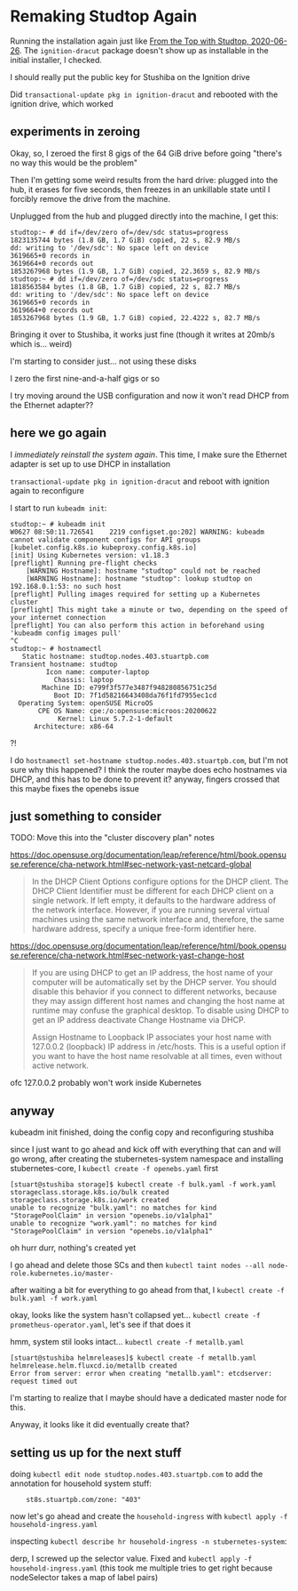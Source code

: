 # Remaking Studtop Again

Running the installation again just like [From the Top with Studtop, 2020-06-26](6424e19b-9fe0-4439-9058-b53b8fabddab.md). The `ignition-dracut` package doesn't show up as installable in the initial installer, I checked.

I should really put the public key for Stushiba on the Ignition drive

Did `transactional-update pkg in ignition-dracut` and rebooted with the ignition drive, which worked

## experiments in zeroing

Okay, so, I zeroed the first 8 gigs of the 64 GiB drive before going "there's no way this would be the problem"

Then I'm getting some weird results from the hard drive: plugged into the hub, it erases for five seconds, then freezes in an unkillable state until I forcibly remove the drive from the machine.

Unplugged from the hub and plugged directly into the machine, I get this:

```
studtop:~ # dd if=/dev/zero of=/dev/sdc status=progress
1823135744 bytes (1.8 GB, 1.7 GiB) copied, 22 s, 82.9 MB/s
dd: writing to '/dev/sdc': No space left on device
3619665+0 records in
3619664+0 records out
1853267968 bytes (1.9 GB, 1.7 GiB) copied, 22.3659 s, 82.9 MB/s
studtop:~ # dd if=/dev/zero of=/dev/sdc status=progress
1818563584 bytes (1.8 GB, 1.7 GiB) copied, 22 s, 82.7 MB/s
dd: writing to '/dev/sdc': No space left on device
3619665+0 records in
3619664+0 records out
1853267968 bytes (1.9 GB, 1.7 GiB) copied, 22.4222 s, 82.7 MB/s
```

Bringing it over to Stushiba, it works just fine (though it writes at 20mb/s which is... weird)

I'm starting to consider just... not using these disks

I zero the first nine-and-a-half gigs or so

I try moving around the USB configuration and now it won't read DHCP from the Ethernet adapter??

## here we go again

I *immediately reinstall the system again*. This time, I make sure the Ethernet adapter is set up to use DHCP in installation

`transactional-update pkg in ignition-dracut` and reboot with ignition again to reconfigure

I start to run `kubeadm init`:

```
studtop:~ # kubeadm init
W0627 08:50:11.726541    2219 configset.go:202] WARNING: kubeadm cannot validate component configs for API groups [kubelet.config.k8s.io kubeproxy.config.k8s.io]
[init] Using Kubernetes version: v1.18.3
[preflight] Running pre-flight checks
	[WARNING Hostname]: hostname "studtop" could not be reached
	[WARNING Hostname]: hostname "studtop": lookup studtop on 192.168.0.1:53: no such host
[preflight] Pulling images required for setting up a Kubernetes cluster
[preflight] This might take a minute or two, depending on the speed of your internet connection
[preflight] You can also perform this action in beforehand using 'kubeadm config images pull'
^C
studtop:~ # hostnamectl
   Static hostname: studtop.nodes.403.stuartpb.com
Transient hostname: studtop
         Icon name: computer-laptop
           Chassis: laptop
        Machine ID: e799f3f577e3487f948280856751c25d
           Boot ID: 7f1d58216643408da76f1fd7955ec1cd
  Operating System: openSUSE MicroOS
       CPE OS Name: cpe:/o:opensuse:microos:20200622
            Kernel: Linux 5.7.2-1-default
      Architecture: x86-64
```

?!

I do `hostnamectl set-hostname studtop.nodes.403.stuartpb.com`, but I'm not sure why this happened? I think the router maybe does echo hostnames via DHCP, and this has to be done to prevent it? anyway, fingers crossed that this maybe fixes the openebs issue

## just something to consider

TODO: Move this into the "cluster discovery plan" notes

https://doc.opensuse.org/documentation/leap/reference/html/book.opensuse.reference/cha-network.html#sec-network-yast-netcard-global

> In the DHCP Client Options configure options for the DHCP client. The DHCP Client Identifier must be different for each DHCP client on a single network. If left empty, it defaults to the hardware address of the network interface. However, if you are running several virtual machines using the same network interface and, therefore, the same hardware address, specify a unique free-form identifier here.

https://doc.opensuse.org/documentation/leap/reference/html/book.opensuse.reference/cha-network.html#sec-network-yast-change-host

>  If you are using DHCP to get an IP address, the host name of your computer will be automatically set by the DHCP server. You should disable this behavior if you connect to different networks, because they may assign different host names and changing the host name at runtime may confuse the graphical desktop. To disable using DHCP to get an IP address deactivate Change Hostname via DHCP.
>
> Assign Hostname to Loopback IP associates your host name with 127.0.0.2 (loopback) IP address in /etc/hosts. This is a useful option if you want to have the host name resolvable at all times, even without active network.

ofc 127.0.0.2 probably won't work inside Kubernetes

## anyway

kubeadm init finished, doing the config copy and reconfiguring stushiba

since I just want to go ahead and kick off with everything that can and will go wrong, after creating the stubernetes-system namespace and installing stubernetes-core, I `kubectl create -f openebs.yaml` first

```
[stuart@stushiba storage]$ kubectl create -f bulk.yaml -f work.yaml
storageclass.storage.k8s.io/bulk created
storageclass.storage.k8s.io/work created
unable to recognize "bulk.yaml": no matches for kind "StoragePoolClaim" in version "openebs.io/v1alpha1"
unable to recognize "work.yaml": no matches for kind "StoragePoolClaim" in version "openebs.io/v1alpha1"
```

oh hurr durr, nothing's created yet

I go ahead and delete those SCs and then `kubectl taint nodes --all node-role.kubernetes.io/master-`

after waiting a bit for everything to go ahead from that, I `kubectl create -f bulk.yaml -f work.yaml`

okay, looks like the system hasn't collapsed yet... `kubectl create -f prometheus-operator.yaml`, let's see if that does it

hmm, system stil looks intact... `kubectl create -f metallb.yaml`

```
[stuart@stushiba helmreleases]$ kubectl create -f metallb.yaml
helmrelease.helm.fluxcd.io/metallb created
Error from server: error when creating "metallb.yaml": etcdserver: request timed out
```

I'm starting to realize that I maybe should have a dedicated master node for this.

Anyway, it looks like it did eventually create that?

## setting us up for the next stuff

doing `kubectl edit node studtop.nodes.403.stuartpb.com` to add the annotation for household system stuff:

```
    st8s.stuartpb.com/zone: "403"
```

now let's go ahead and create the `household-ingress` with ``kubectl apply -f household-ingress.yaml``

inspecting `kubectl describe hr household-ingress -n stubernetes-system`:

derp, I screwed up the selector value. Fixed and `kubectl apply -f household-ingress.yaml` (this took me multiple tries to get right because nodeSelector takes a map of label pairs)
